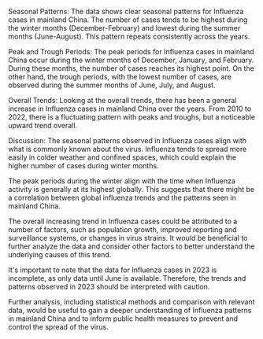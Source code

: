 Seasonal Patterns: 
The data shows clear seasonal patterns for Influenza cases in mainland China. The number of cases tends to be highest during the winter months (December-February) and lowest during the summer months (June-August). This pattern repeats consistently across the years.

Peak and Trough Periods:
The peak periods for Influenza cases in mainland China occur during the winter months of December, January, and February. During these months, the number of cases reaches its highest point. On the other hand, the trough periods, with the lowest number of cases, are observed during the summer months of June, July, and August.

Overall Trends:
Looking at the overall trends, there has been a general increase in Influenza cases in mainland China over the years. From 2010 to 2022, there is a fluctuating pattern with peaks and troughs, but a noticeable upward trend overall.

Discussion:
The seasonal patterns observed in Influenza cases align with what is commonly known about the virus. Influenza tends to spread more easily in colder weather and confined spaces, which could explain the higher number of cases during winter months.

The peak periods during the winter align with the time when Influenza activity is generally at its highest globally. This suggests that there might be a correlation between global influenza trends and the patterns seen in mainland China.

The overall increasing trend in Influenza cases could be attributed to a number of factors, such as population growth, improved reporting and surveillance systems, or changes in virus strains. It would be beneficial to further analyze the data and consider other factors to better understand the underlying causes of this trend.

It's important to note that the data for Influenza cases in 2023 is incomplete, as only data until June is available. Therefore, the trends and patterns observed in 2023 should be interpreted with caution.

Further analysis, including statistical methods and comparison with relevant data, would be useful to gain a deeper understanding of Influenza patterns in mainland China and to inform public health measures to prevent and control the spread of the virus.